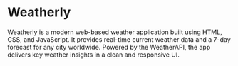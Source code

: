 # Weatherly
Weatherly is a modern web-based weather application built using HTML, CSS, and JavaScript. It provides real-time current weather data and a 7-day forecast for any city worldwide. Powered by the WeatherAPI, the app delivers key weather insights in a clean and responsive UI.
